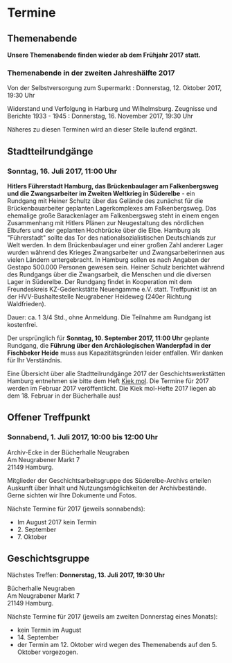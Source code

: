# Termine

## Themenabende

**Unsere Themenabende finden wieder ab dem Frühjahr 2017 statt.**

### Themenabende in der zweiten Jahreshälfte 2017

Von der Selbstversorgung zum Supermarkt
:   Donnerstag, 12. Oktober 2017, 19:30 Uhr

Widerstand und Verfolgung in Harburg und Wilhelmsburg. Zeugnisse und Berichte 1933 - 1945
:   Donnerstag, 16. November 2017, 19:30 Uhr

Näheres zu diesen Terminen wird an dieser Stelle laufend ergänzt.

## Stadtteilrundgänge

### Sonntag, 16. Juli 2017, 11:00 Uhr

**Hitlers Führerstadt Hamburg, das Brückenbaulager am Falkenbergsweg und die Zwangsarbeiter im Zweiten Weltkrieg in Süderelbe** - ein Rundgang mit Heiner Schultz über das
Gelände des zunächst für die Brückenbauarbeiter geplanten Lagerkomplexes
am Falkenbergsweg. Das ehemalige große Barackenlager am Falkenbergsweg
steht in einem engen Zusammenhang mit Hitlers Plänen zur Neugestaltung
des nördlichen Elbufers und der geplanten Hochbrücke über die Elbe.
Hamburg als "Führerstadt" sollte das Tor des nationalsozialistischen
Deutschlands zur Welt werden. In dem Brückenbaulager und einer großen
Zahl anderer Lager wurden während des Krieges Zwangsarbeiter und
Zwangsarbeiterinnen aus vielen Ländern untergebracht. In Hamburg sollen
es nach Angaben der Gestapo 500.000 Personen gewesen sein. Heiner Schulz
berichtet während des Rundgangs über die Zwangsarbeit, die Menschen und
die diversen Lager in Süderelbe. Der Rundgang findet in Kooperation mit
dem Freundeskreis KZ-Gedenkstätte Neuengamme e.V. statt. Treffpunkt ist
an der HVV-Bushaltestelle Neugrabener Heideweg (240er Richtung
Waldfrieden).

Dauer: ca. 1 3/4 Std., ohne Anmeldung. Die Teilnahme am
Rundgang ist kostenfrei.

Der ursprünglich für **Sonntag, 10. September
2017, 11:00 Uhr** geplante Rundgang, die **Führung über den
Archäologischen Wanderpfad in der Fischbeker Heide** muss aus
Kapazitätsgründen leider entfallen. Wir danken für Ihr Verständnis.

Eine Übersicht über alle Stadtteilrundgänge 2017 der Geschichtswerkstätten Hamburg entnehmen sie bitte dem Heft [Kiek mol](/img/Kiekmol_2017.pdf). Die Termine für 2017 werden im Februar 2017 veröffentlicht. Die Kiek mol-Hefte 2017 liegen ab dem 18. Februar in der Bücherhalle aus!

## Offener Treffpunkt

### Sonnabend, 1. Juli 2017, 10:00 bis 12:00 Uhr

Archiv-Ecke in der Bücherhalle Neugraben  
Am Neugrabener Markt 7  
21149 Hamburg.

Mitglieder der Geschichtsarbeitsgruppe des Süderelbe-Archivs erteilen Auskunft über
Inhalt und Nutzungsmöglichkeiten der Archivbestände. Gerne sichten wir
Ihre Dokumente und Fotos.

Nächste Termine für 2017 (jeweils sonnabends):

- Im August 2017 kein Termin
- 2\. September
- 7\. Oktober

## Geschichtsgruppe

Nächstes Treffen: **Donnerstag, 13. Juli 2017, 19:30 Uhr**

Bücherhalle Neugraben  
Am Neugrabener Markt 7  
21149 Hamburg.

Nächste Termine für 2017 (jeweils am zweiten Donnerstag eines Monats):

- kein Termin im August
- 14\. September
- der Termin am 12. Oktober wird wegen des Themenabends auf den 5. Oktober vorgezogen.
